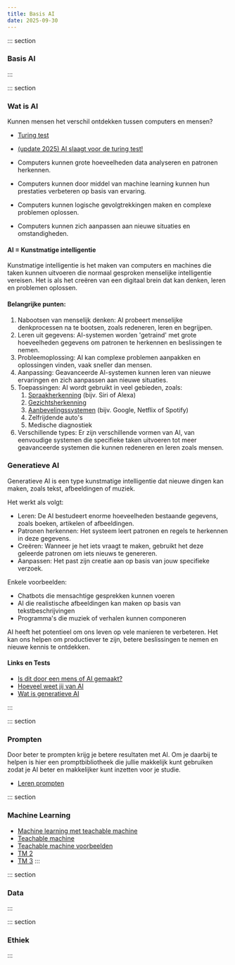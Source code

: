 ```yaml
---
title: Basis AI
date: 2025-09-30
---
```


::: section
### Basis AI

:::

::: section
### Wat is AI

Kunnen mensen het verschil ontdekken tussen computers en mensen?

* [Turing test](https://www.youtube.com/watch?v=3wLqsRLvV-c&t=10s)
* [(update 2025) AI slaagt voor de turing test!](https://www.youtube.com/watch?v=gSStet08rSA)

* Computers kunnen grote hoeveelheden data analyseren en patronen herkennen.
* Computers kunnen door middel van machine learning kunnen hun prestaties verbeteren op basis van ervaring.
* Computers kunnen logische gevolgtrekkingen maken en complexe problemen oplossen.
* Computers kunnen zich aanpassen aan nieuwe situaties en omstandigheden.

#### AI = Kunstmatige intelligentie
Kunstmatige intelligentie is het maken van computers en machines die taken kunnen uitvoeren die normaal gesproken menselijke intelligentie vereisen. Het is als het creëren van een digitaal brein dat kan denken, leren en problemen oplossen.

#### Belangrijke punten:
1. Nabootsen van menselijk denken: AI probeert menselijke denkprocessen na te bootsen, zoals redeneren, leren en begrijpen.
2. Leren uit gegevens: AI-systemen worden 'getraind' met grote hoeveelheden gegevens om patronen te herkennen en beslissingen te nemen.
3. Probleemoplossing: AI kan complexe problemen aanpakken en oplossingen vinden, vaak sneller dan mensen.
4. Aanpassing: Geavanceerde AI-systemen kunnen leren van nieuwe ervaringen en zich aanpassen aan nieuwe situaties.
5. Toepassingen: AI wordt gebruikt in veel gebieden, zoals: 
	1. [Spraakherkenning](https://www.youtube.com/watch?v=BOUTfUmI8vs) (bijv. Siri of Alexa)
	2. [Gezichtsherkenning](https://www.youtube.com/watch?v=LHye0MHFvZk)
	3. [Aanbevelingssystemen](https://www.youtube.com/watch?v=q5K6xyyQMFQ) (bijv. Google, Netflix of Spotify)
	4. Zelfrijdende auto's
	5. Medische diagnostiek
6. Verschillende types: Er zijn verschillende vormen van AI, van eenvoudige systemen die specifieke taken uitvoeren tot meer geavanceerde systemen die kunnen redeneren en leren zoals mensen.  

### Generatieve AI
Generatieve AI is een type kunstmatige intelligentie dat nieuwe dingen kan maken, zoals tekst, afbeeldingen of muziek. 

Het werkt als volgt:
* Leren: De AI bestudeert enorme hoeveelheden bestaande gegevens, zoals boeken, artikelen of afbeeldingen.
* Patronen herkennen: Het systeem leert patronen en regels te herkennen in deze gegevens.
* Creëren: Wanneer je het iets vraagt te maken, gebruikt het deze geleerde patronen om iets nieuws te genereren.
* Aanpassen: Het past zijn creatie aan op basis van jouw specifieke verzoek.

Enkele voorbeelden:
* Chatbots die mensachtige gesprekken kunnen voeren
* AI die realistische afbeeldingen kan maken op basis van tekstbeschrijvingen
* Programma's die muziek of verhalen kunnen componeren

AI heeft het potentieel om ons leven op vele manieren te verbeteren. Het kan ons helpen om productiever te zijn, betere beslissingen te nemen en nieuwe kennis te ontdekken.

#### Links en Tests
* [Is dit door een mens of AI gemaakt?](https://tests.quest.nl/maatschappij-cultuur/test-dit-ai-door-een-mens-gemaakt)
* [Hoeveel weet jij van AI](https://tests.quest.nl/maatschappij-cultuur/test-hoeveel-weet-jij-van-ai)
* [Wat is generatieve AI](https://www.youtube.com/watch?v=rwF-X5STYks)


:::

::: section
### Prompten
Door beter te prompten krijg je betere resultaten met AI. Om je daarbij te helpen is hier een promptbibliotheek die jullie makkelijk kunt gebruiken zodat je AI beter en makkelijker kunt inzetten voor je studie.

* [Leren prompten](https://aivoorstudenten.nl/prompts/)

::: section
### Machine Learning
* [Machine learning met teachable machine](https://www.youtube.com/watch?v=0RpEF8ZwBGE&t=10s)
* [Teachable machine](https://teachablemachine.withgoogle.com)
* [Teachable machine voorbeelden](https://www.youtube.com/watch?v=DFBbSTvtpy4)
* [TM 2](https://www.youtube.com/watch?v=CO67EQ0ZWgA)
* [TM 3](https://www.youtube.com/watch?v=n-zeeRLBgd0)
:::

::: section
### Data

:::

::: section
### Ethiek

:::



